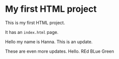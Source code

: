 # My first HTML project

This is my first HTML project.

It has an `index.html` page.

Hello my name is Hanna. This is an update.

These are even more updates. 
Hello. 
REd
BLue
Green
